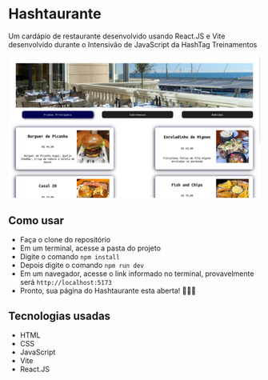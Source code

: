 # Hashtaurante

Um cardápio de restaurante desenvolvido usando React.JS e Vite desenvolvido durante o Intensivão de JavaScript da HashTag Treinamentos 

![Preview do projeto](./preview.png)

## Como usar
- Faça o clone do repositório
- Em um terminal, acesse a pasta do projeto
- Digite o comando `npm install`
- Depois digite o comando `npm run dev`
- Em um navegador, acesse o link informado no terminal, provavelmente será `http://localhost:5173`
- Pronto, sua página do Hashtaurante esta aberta! 🎉🎉🎉

## Tecnologias usadas
- HTML
- CSS
- JavaScript
- Vite
- React.JS
